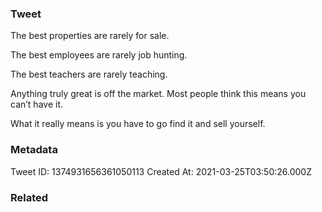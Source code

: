 ### Tweet
The best properties are rarely for sale.

The best employees are rarely job hunting.

The best teachers are rarely teaching.

Anything truly great is off the market. Most people think this means you can’t have it.

What it really means is you have to go find it and sell yourself.

### Metadata
Tweet ID: 1374931656361050113
Created At: 2021-03-25T03:50:26.000Z

### Related

